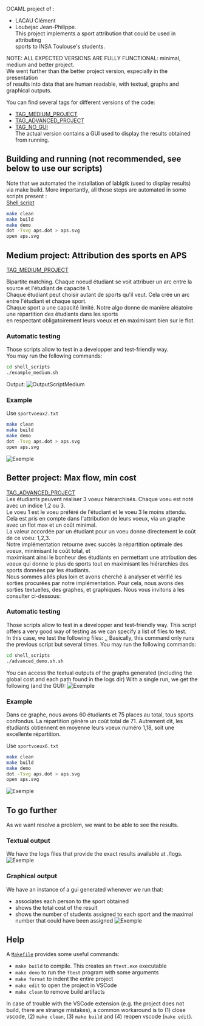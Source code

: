 OCAML project of :  
- LACAU Clément  
- Loubejac Jean-Philippe.  
This project implements a sport attribution that could be used in attributing  
sports to INSA Toulouse's students.

NOTE: ALL EXPECTED VERSIONS ARE FULLY FUNCTIONAL: minimal, medium and better project.  
We went further than the better project version, especially in the presentation  
of results into data that are human readable, with textual, graphs and graphical outputs.  

You can find several tags for different versions of the code:  
- [TAG_MEDIUM_PROJECT](https://github.com/Maskass57/ocaml-maxflow-project/releases/tag/medium_project)  
- [TAG_ADVANCED_PROJECT](https://github.com/Maskass57/ocaml-maxflow-project/releases/tag/advanced_version)  
- [TAG_NO_GUI](https://github.com/Maskass57/ocaml-maxflow-project/releases/tag/NoGUI)  
The actual version contains a GUI used to display the results obtained from running.  

## Building and running (not recommended, see below to use our scripts)
Note that we automated the installation of lablgtk (used to display results) via make build.
More importantly, all those steps are automated in some scripts present :  
[Shell script](https://github.com/Maskass57/ocaml-maxflow-project?tab=readme-ov-file#automatic-testing)

```bash
make clean
make build
make demo
dot -Tsvg aps.dot > aps.svg
open aps.svg
```

## Medium project: Attribution des sports en APS
[TAG_MEDIUM_PROJECT](https://github.com/Maskass57/ocaml-maxflow-project/releases/tag/medium_project)

Bipartite matching.
Chaque noeud étudiant se voit attribuer un arc entre la source et l'étudiant de capacité 1.  
Chaque étudiant peut choisir autant de sports qu'il veut. Cela crée un arc entre l'étudiant et chaque sport.  
Chaque sport a une capacité limité. Notre algo donne de manière aléatoire une répartition des étudiants dans les sports  
en respectant obligatoirement leurs voeux et en maximisant bien sur le flot.  

### Automatic testing
Those scripts allow to test in a developper and test-friendly way.  
You may run the following commands:  
```bash
cd shell_scripts
./example_medium.sh
```
Output:
![OutputScriptMedium](./resources/outputScriptMedium.png)

### Example

Use `sportvoeux2.txt`
```bash
make clean
make build
make demo
dot -Tsvg aps.dot > aps.svg
open aps.svg
```
![Exemple](resources/sportvoeux2.svg)


## Better project: Max flow, min cost
[TAG_ADVANCED_PROJECT](https://github.com/Maskass57/ocaml-maxflow-project/releases/tag/advanced_version)  
Les étudiants peuvent réaliser 3 voeux hiérarchisés. Chaque voeu est noté avec un indice 1,2 ou 3.  
Le voeu 1 est le voeu préféré de l'étudiant et le voeu 3 le moins attendu.   
Cela est pris en compte dans l'attribution de leurs voeux, via un graphe avec un flot max et un coût minimal.  
La valeur accordée par un étudiant pour un voeu donne directement le coût de ce voeu: 1,2,3.  
Notre implémentation retourne avec succès la répartition optimale des voeux, minimisant le coût total, et  
maximisant ainsi le bonheur des étudiants en permettant une attribution des voeux qui donne le plus de sports 
tout en maximisant les hiérarchies des sports données par les étudiants.  
Nous sommes allés plus loin et avons cherché à analyser et vérifié les sorties procurées par notre implémentation.
Pour cela, nous avons des sorties textuelles, des graphes, et graphiques.
Nous vous invitons à les consulter ci-dessous: 

### Automatic testing
Those scripts allow to test in a developper and test-friendly way. 
This script offers a very good way of testing as we can specify a list of files to test.  
In this case, we test the following files: [](./graphs/sportvoeux4.txt),[](./graphs/sportvoeux5.txt),[](./graphs/sportvoeux6.txt)
Basically, this command only runs the previous script [](./shell_scripts/example_medium.sh) but several times.
You may run the following commands: 
```bash
cd shell_scripts
./advanced_demo.sh.sh
```
You can access the textual outputs of the graphs generated (including the global cost and each path found in the logs dir)
With a single run, we get the following (and the GUI):
![Exemple](resources/advancedScript.png)

### Example
Dans ce graphe, nous avons 60 étudiants et 75 places au total, tous sports confondus.
La répartition génère un coût total de 71. 
Autrement dit, les étudiants obtiennent en moyenne leurs voeux numéro 1,18, soit une excellente répartition. 

Use `sportvoeux6.txt`
```bash
make clean
make build
make demo
dot -Tsvg aps.dot > aps.svg
open aps.svg
```
![Exemple](resources/sportvoeux6.svg)

## To go further
As we want resolve a problem, we want to be able to see the results.

### Textual output
We have the logs files that provide the exact results available at ./logs.
![Exemple](resources/logs.png)

### Graphical output
We have an instance of a gui generated whenever we run that:
- associates each person to the sport obtained
- shows the total cost of the result
- shows the number of students assigned to each sport and the maximal number that could have been assigned
![Exemple](resources/gui.png)

## Help
A [`Makefile`](Makefile) provides some useful commands:

 - `make build` to compile. This creates an `ftest.exe` executable
 - `make demo` to run the `ftest` program with some arguments
 - `make format` to indent the entire project
 - `make edit` to open the project in VSCode
 - `make clean` to remove build artifacts

In case of trouble with the VSCode extension (e.g. the project does not build, there are strange mistakes), a common workaround is to (1) close vscode, (2) `make clean`, (3) `make build` and (4) reopen vscode (`make edit`).


